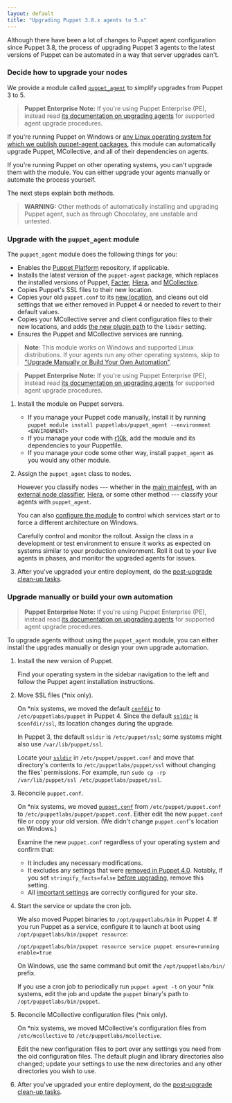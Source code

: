 ```yaml
---
layout: default
title: "Upgrading Puppet 3.8.x agents to 5.x"
---
```


[Hiera]: /hiera/
[MCollective]: /mcollective/
[puppet_agent]: https://forge.puppet.com/puppetlabs/puppet_agent
[moved]: ./whered_it_go.html
[facter]: /facter/
[Puppet Platform]: ./puppet_platform.html

Although there have been a lot of changes to Puppet agent configuration since Puppet 3.8, the process of upgrading Puppet 3 agents to the latest versions of Puppet can be automated in a way that server upgrades can't.

### Decide how to upgrade your nodes

We provide a module called [`puppet_agent`][puppet_agent] to simplify upgrades from Puppet 3 to 5.

> **Puppet Enterprise Note:** If you're using Puppet Enterprise (PE), instead read [its documentation on upgrading agents](/docs/pe/latest/upgrading/upgrading_agents.html) for supported agent upgrade procedures.

If you're running Puppet on Windows or [any Linux operating system for which we publish puppet-agent packages](./system_requirements.html#platforms-with-packages), this module can automatically upgrade Puppet, MCollective, and all of their dependencies on agents.

If you're running Puppet on other operating systems, you can't upgrade them with the module. You can either upgrade your agents manually or automate the process yourself.

The next steps explain both methods.

> **WARNING:** Other methods of automatically installing and upgrading Puppet agent, such as through Chocolatey, are unstable and untested.

### Upgrade with the `puppet_agent` module

The `puppet_agent` module does the following things for you:

-   Enables the [Puppet Platform][] repository, if applicable.
-   Installs the latest version of the `puppet-agent` package, which replaces the installed versions of Puppet, [Facter][], [Hiera][], and [MCollective][].
-   Copies Puppet's SSL files to their new location.
-   Copies your old `puppet.conf` to its [new location][moved], and cleans out old settings that we either removed in Puppet 4 or needed to revert to their default values.
-   Copies your MCollective server and client configuration files to their new locations, and adds [the new plugin path](/docs/mcollective/current/deploy/plugins.html) to the `libdir` setting.
-   Ensures the Puppet and MCollective services are running.

> **Note**: This module works on Windows and supported Linux distributions. If your agents run any other operating systems, skip to ["Upgrade Manually or Build Your Own Automation"](#upgrade-manually-or-build-your-own-automation).

> **Puppet Enterprise Note:** If you're using Puppet Enterprise (PE), instead read [its documentation on upgrading agents](/docs/pe/latest/upgrading/upgrading_agents.html) for supported agent upgrade procedures.

1.  Install the module on Puppet servers.

    -   If you manage your Puppet code manually, install it by running `puppet module install puppetlabs/puppet_agent --environment <ENVIRONMENT>`
    -   If you manage your code with [r10k]({{pe}}/r10k.html), add the module and its dependencies to your Puppetfile.
    -   If you manage your code some other way, install `puppet_agent` as you would any other module.

2.  Assign the `puppet_agent` class to nodes.

    However you classify nodes --- whether in the [main mainfest](./dirs_manifest.html), with an [external node classifier](./nodes_external.html), [Hiera][], or some other method --- classify your agents with `puppet_agent`.

    You can also [configure the module](https://forge.puppet.com/puppetlabs/puppet_agent/readme#usage) to control which services start or to force a different architecture on Windows.

    Carefully control and monitor the rollout. Assign the class in a development or test environment to ensure it works as expected on systems similar to your production environment. Roll it out to your live agents in phases, and monitor the upgraded agents for issues.

3.  After you've upgraded your entire deployment, do the [post-upgrade clean-up tasks](./upgrade_major_post.html).

### Upgrade manually or build your own automation

> **Puppet Enterprise Note:** If you're using Puppet Enterprise (PE), instead read [its documentation on upgrading agents](/docs/pe/latest/upgrading/upgrading_agents.html) for supported agent upgrade procedures.

To upgrade agents without using the `puppet_agent` module, you can either install the upgrades manually or design your own upgrade automation.

1.  Install the new version of Puppet.

    Find your operating system in the sidebar navigation to the left and follow the Puppet agent installation instructions.

2.  Move SSL files (\*nix only).

    On \*nix systems, we moved the default [`confdir`](./dirs_confdir.html) to `/etc/puppetlabs/puppet` in Puppet 4. Since the default [`ssldir`](./dirs_ssldir.html) is `$confdir/ssl`, its location changes during the upgrade.

    In Puppet 3, the default `ssldir` is `/etc/puppet/ssl`; some systems might also use  `/var/lib/puppet/ssl`.

    Locate your [`ssldir`](./dirs_ssldir.html) in `/etc/puppet/puppet.conf` and move that directory's contents to `/etc/puppetlabs/puppet/ssl` without changing the files' permissions. For example, run `sudo cp -rp /var/lib/puppet/ssl /etc/puppetlabs/puppet/ssl`.

3.  Reconcile `puppet.conf`.

    On \*nix systems, we moved [`puppet.conf`](./config_file_main.html) from `/etc/puppet/puppet.conf` to `/etc/puppetlabs/puppet/puppet.conf`. Either edit the new `puppet.conf` file or copy your old version. (We didn't change `puppet.conf`'s location on Windows.)

    Examine the new `puppet.conf` regardless of your operating system and confirm that:

    -   It includes any necessary modifications.
    -   It excludes any settings that were [removed in Puppet 4.0](https://docs.puppet.com/puppet/3.8/deprecated_settings.html). Notably, if you set `stringify_facts=false` [before upgrading](./upgrade_major_pre.html), remove this setting.
    -   All [important settings](./config_important_settings.html#settings-for-puppet-master-servers) are correctly configured for your site.

4.  Start the service or update the cron job.

    We also moved Puppet binaries to `/opt/puppetlabs/bin` in Puppet 4. If you run Puppet as a service, configure it to launch at boot using `/opt/puppetlabs/bin/puppet resource`:

    `/opt/puppetlabs/bin/puppet resource service puppet ensure=running enable=true`

    On Windows, use the same command but omit the `/opt/puppetlabs/bin/` prefix.

    If you use a cron job to periodically run `puppet agent -t` on your \*nix systems, edit the job and update the `puppet` binary's path to `/opt/puppetlabs/bin/puppet`.

5.  Reconcile MCollective configuration files (\*nix only).

    On \*nix systems, we moved MCollective's configuration files from `/etc/mcollective` to `/etc/puppetlabs/mcollective`.

    Edit the new configuration files to port over any settings you need from the old configuration files. The default plugin and library directories also changed; update your settings to use the new directories and any other directories you wish to use.

6.  After you've upgraded your entire deployment, do the [post-upgrade clean-up tasks](./upgrade_major_post.html).